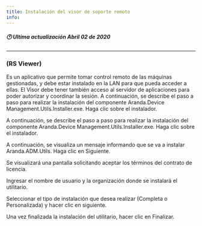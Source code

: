 ```yaml
---
title: Instalación del visor de soporte remoto
info:
---
```

##### 🕐 Ultima actualización Abril 02 de 2020
---


### (RS Viewer)

Es un aplicativo que permite tomar control remoto de las máquinas gestionadas, y debe estar instalado en la LAN para que pueda acceder a ellas. El Visor debe tener también acceso al servidor de aplicaciones para poder autorizar y coordinar la sesión. A continuación, se describe el paso a paso para realizar la instalación del componente Aranda.Device Management.Utils.Installer.exe. Haga clic sobre el instalador.

A continuación, se describe el paso a paso para realizar la instalación del componente Aranda.Device Management.Utils.Installer.exe. Haga clic sobre el instalador.


A continuación, se visualiza un mensaje informando que se va a instalar Aranda.ADM.Utils. Haga clic en Siguiente.


Se visualizará una pantalla solicitando aceptar los términos del contrato de licencia.


Ingresar el nombre de usuario y la organización donde se instalará el utilitario.


Seleccionar el tipo de instalación que desea realizar (Completa o Personalizada) y hacer clic en siguiente.


Una vez finalizada la instalación del utilitario, hacer clic en Finalizar.
